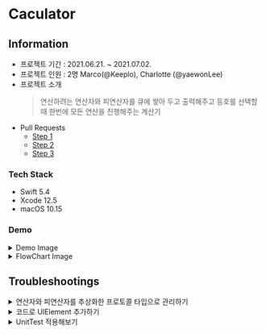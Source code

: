 # Caculator
## Information
* 프로젝트 기간 : 2021.06.21. ~ 2021.07.02.
* 프로젝트 인원 : 2명 Marco(@Keeplo), Charlotte (@yaewonLee)
* 프로젝트 소개 
    > 연산하려는 연산자와 피연산자를 큐에 쌓아 두고 출력해주고 등호를 선택할 때 한번에 모든 연산을 진행해주는 계산기
* Pull Requests
    * [Step 1](https://github.com/yagom-academy/ios-calculator-app/pull/38)
    * [Step 2](https://github.com/yagom-academy/ios-calculator-app/pull/42)
    * [Step 3](https://github.com/yagom-academy/ios-calculator-app/pull/52)
### Tech Stack
* Swift 5.4
* Xcode 12.5
* macOS 10.15
### Demo
<details><summary>Demo Image</summary><div markdown="1">

https://user-images.githubusercontent.com/24707229/148342947-2b8868c3-89b6-4127-88b8-4a97471c17d5.mp4
</div></details>

<details><summary>FlowChart Image</summary><div markdown="1">

![계산기](https://user-images.githubusercontent.com/24707229/123361600-56105680-d5aa-11eb-989a-1a1b583972bf.png)
</div></details>

## Troubleshootings
<details><summary>연산자와 피연산자를 추상화한 프로토콜 타입으로 관리하기</summary><div markdown="1">

선택한 피연산자(숫자)와 연산자(+-*/)를 선택하면 두 요소를 큐에 쌓는 형태로 계산 큐를 만들고 등호(=)를 선택하면 큐의 모든 연산을 후위 연산으로 변형해서 입력 순서에 맞게 모든 연산을 수행함.
중위연산 -> 후위연산으로 변경하는 부분이 있기 때문에 연산자와 피연산자를 같은 요소로 큐에 담아 관리하는 아이디어를 적용  
<img width="309" alt="추상화 묶기" src="https://user-images.githubusercontent.com/24707229/148342990-27ef0f64-d835-475d-8948-9215e3bf0120.png">

큐에 요소를 넣을때 연산자와 피연산자를 하나의 프로토콜 타입으로 업캐스팅해서 인큐  
<img width="682" alt="추상화 인큐" src="https://user-images.githubusercontent.com/24707229/148343013-7de8f5e1-4e35-4b3e-a059-b9476c72d973.png">

</div></details>
<details><summary>코드로 UIElement 추가하기</summary><div markdown="1">

연산을 추가할 때마다 추가되는 Label을 생성해서 subView를 추가하는 구현을 런타임에 동작하도록 구현
<img width="1035" alt="Screen Shot 2022-01-06 at 4 09 58 PM" src="https://user-images.githubusercontent.com/24707229/148343326-98d208f2-cdc8-4731-bb75-69f436d74ead.png">
    
subViews 스택이 쌓여서 스크롤뷰가 최상단을 가리키기 때문에 focus를 이동하는 구현도 시도해봄
</div></details>
<details><summary>UnitTest 적용해보기</summary><div markdown="1">

테스트 단위에 대해 고민
실패케이스와 성공케이스 분리를 통해 기능 검증 수준을 올림
give-when-then 도입해서 테스트 케이스를 구현
<img width="537" alt="테스트 " src="https://user-images.githubusercontent.com/24707229/148343033-eb6acf54-712e-4186-9794-5c5c122f580a.png">
</div></details>
<br>
